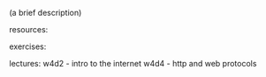 (a brief description)

resources:

exercises:

lectures:
	w4d2  - intro to the internet
	w4d4  - http and web protocols